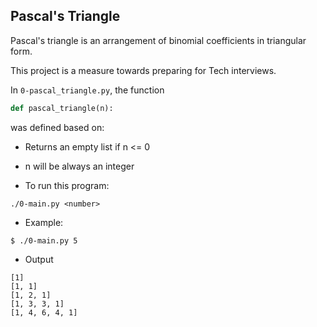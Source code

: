 ## Pascal's Triangle

 Pascal's triangle is an arrangement of binomial coefficients in triangular form.
 
 This project is a measure towards preparing for Tech interviews.

In `0-pascal_triangle.py`, the function
 ```py
 def pascal_triangle(n):
 ```
was defined based on:
- Returns an empty list if n <= 0
- n will be always an integer

 - To run this program:

 ```shell
./0-main.py <number>
 ```

 - Example:

 ```shell
$ ./0-main.py 5
 ```

* Output

```shell
[1]
[1, 1]
[1, 2, 1]
[1, 3, 3, 1]
[1, 4, 6, 4, 1]
```
